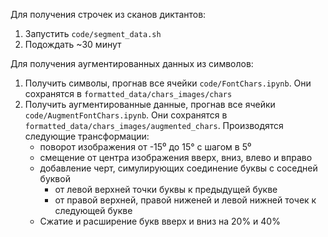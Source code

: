 Для получения строчек из сканов диктантов:
1) Запустить `code/segment_data.sh`
2) Подождать ~30 минут

Для получения аугментированных данных из символов:
1) Получить символы, прогнав все ячейки `code/FontChars.ipynb`. Они сохранятся в `formatted_data/chars_images/chars`
2) Получить аугментированные данные, прогнав все ячейки `code/AugmentFontChars.ipynb`. Они сохранятся в `formatted_data/chars_images/augmented_chars`. Производятся следующие трансформации:
   - поворот изображения от -15⁰ до 15° с шагом в 5⁰
   - смещение от центра изображения вверх, вниз, влево и вправо
   - добавление черт, симулирующих соединение буквы с соседней буквой
     - от левой верхней точки буквы к предыдущей букве
     - от правой верхней, правой ниженей и левой нижней точек к следующей букве
   - Сжатие и расширение букв вверх и вниз на 20% и 40%